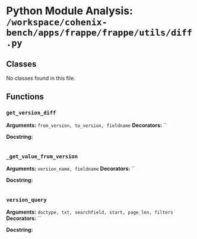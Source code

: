 # Python Module Analysis: `/workspace/cohenix-bench/apps/frappe/frappe/utils/diff.py`

## Classes

No classes found in this file.


## Functions

### `get_version_diff`
**Arguments:** `from_version, to_version, fieldname`
**Decorators:** ``

**Docstring:**
```

```
### `_get_value_from_version`
**Arguments:** `version_name, fieldname`
**Decorators:** ``

**Docstring:**
```

```
### `version_query`
**Arguments:** `doctype, txt, searchfield, start, page_len, filters`
**Decorators:** ``

**Docstring:**
```

```

